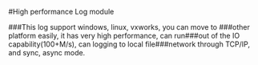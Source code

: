 #High performance Log module

###This log support windows, linux, vxworks, you can move to 
###other platform easily, it has very high performance, can run###out of the IO capability(100+M/s), can logging to local file###network through TCP/IP, and sync, async mode.
